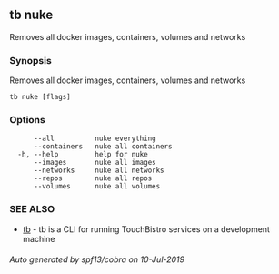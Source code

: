 ## tb nuke

Removes all docker images, containers, volumes and networks

### Synopsis

Removes all docker images, containers, volumes and networks

```
tb nuke [flags]
```

### Options

```
      --all          nuke everything
      --containers   nuke all containers
  -h, --help         help for nuke
      --images       nuke all images
      --networks     nuke all networks
      --repos        nuke all repos
      --volumes      nuke all volumes
```

### SEE ALSO

* [tb](tb.md)	 - tb is a CLI for running TouchBistro services on a development machine

###### Auto generated by spf13/cobra on 10-Jul-2019
